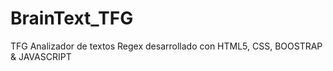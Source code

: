 # BrainText_TFG
TFG Analizador de textos Regex desarrollado con HTML5, CSS, BOOSTRAP &amp; JAVASCRIPT

